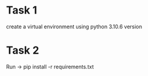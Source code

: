 # Task 1
create a virtual environment using python 3.10.6 version
# Task 2
Run -> pip install -r requirements.txt